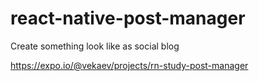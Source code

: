 # react-native-post-manager
Create something look like as social blog


https://expo.io/@vekaev/projects/rn-study-post-manager
